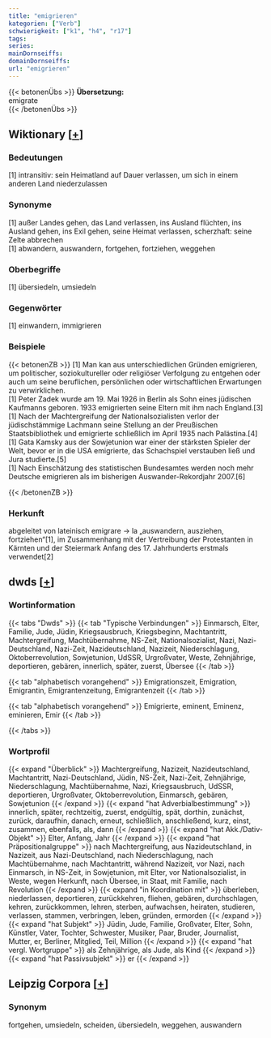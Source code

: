 ```yaml
---
title: "emigrieren"
kategorien: ["Verb"]
schwierigkeit: ["k1", "h4", "r17"]
tags:
series:
mainDornseiffs:
domainDornseiffs:
url: "emigrieren"
---
```


{{< betonenÜbs >}}
**Übersetzung:**  
emigrate  
{{< /betonenÜbs >}}

## Wiktionary [[+](https://de.wiktionary.org/wiki/emigrieren)]

### Bedeutungen
[1] intransitiv: sein Heimatland auf Dauer verlassen, um sich in einem anderen Land niederzulassen  

### Synonyme
[1] außer Landes gehen, das Land verlassen, ins Ausland flüchten, ins Ausland gehen, ins Exil gehen, seine Heimat verlassen, scherzhaft: seine Zelte abbrechen  
[1] abwandern, auswandern, fortgehen, fortziehen, weggehen  

### Oberbegriffe
[1] übersiedeln, umsiedeln  

### Gegenwörter
[1] einwandern, immigrieren  

### Beispiele
{{< betonenZB >}}
[1] Man kan aus unterschiedlichen Gründen emigrieren, um politischer, soziokultureller oder religiöser Verfolgung zu entgehen oder auch um seine beruflichen, persönlichen oder wirtschaftlichen Erwartungen zu verwirklichen.  
[1] Peter Zadek wurde am 19. Mai 1926 in Berlin als Sohn eines jüdischen Kaufmanns geboren. 1933 emigrierten seine Eltern mit ihm nach England.[3]  
[1] Nach der Machtergreifung der Nationalsozialisten verlor der jüdischstämmige Lachmann seine Stellung an der Preußischen Staatsbibliothek und emigrierte schließlich im April 1935 nach Palästina.[4]  
[1] Gata Kamsky aus der Sowjetunion war einer der stärksten Spieler der Welt, bevor er in die USA emigrierte, das Schachspiel verstauben ließ und Jura studierte.[5]  
[1]  Nach Einschätzung des statistischen Bundesamtes werden noch mehr Deutsche emigrieren als im bisherigen Auswander-Rekordjahr 2007.[6]  

{{< /betonenZB >}}
### Herkunft
abgeleitet von lateinisch emigrare → la „auswandern, ausziehen, fortziehen“[1], im Zusammenhang mit der Vertreibung der Protestanten in Kärnten und der Steiermark Anfang des 17. Jahrhunderts erstmals verwendet[2]  



## dwds [[+](https://www.dwds.de/wb/emigrieren)]

### Wortinformation
{{< tabs "Dwds" >}}
{{< tab "Typische Verbindungen" >}}
Einmarsch, Elter, Familie, Jude, Jüdin, Kriegsausbruch, Kriegsbeginn, Machtantritt, Machtergreifung, Machtübernahme, NS-Zeit, Nationalsozialist, Nazi, Nazi-Deutschland, Nazi-Zeit, Nazideutschland, Nazizeit, Niederschlagung, Oktoberrevolution, Sowjetunion, UdSSR, Urgroßvater, Weste, Zehnjährige, deportieren, gebären, innerlich, später, zuerst, Übersee
{{< /tab >}}

{{< tab "alphabetisch vorangehend" >}}
Emigrationszeit, Emigration, Emigrantin, Emigrantenzeitung, Emigrantenzeit
{{< /tab >}}

{{< tab "alphabetisch vorangehend" >}}
Emigrierte, eminent, Eminenz, eminieren, Emir
{{< /tab >}}

{{< /tabs >}}

### Wortprofil
{{< expand "Überblick" >}} Machtergreifung, Nazizeit, Nazideutschland, Machtantritt, Nazi-Deutschland, Jüdin, NS-Zeit, Nazi-Zeit, Zehnjährige, Niederschlagung, Machtübernahme, Nazi, Kriegsausbruch, UdSSR, deportieren, Urgroßvater, Oktoberrevolution, Einmarsch, gebären, Sowjetunion {{< /expand >}}
{{< expand "hat Adverbialbestimmung" >}} innerlich, später, rechtzeitig, zuerst, endgültig, spät, dorthin, zunächst, zurück, daraufhin, danach, erneut, schließlich, anschließend, kurz, einst, zusammen, ebenfalls, als, dann {{< /expand >}}
{{< expand "hat Akk./Dativ-Objekt" >}} Elter, Anfang, Jahr {{< /expand >}}
{{< expand "hat Präpositionalgruppe" >}} nach Machtergreifung, aus Nazideutschland, in Nazizeit, aus Nazi-Deutschland, nach Niederschlagung, nach Machtübernahme, nach Machtantritt, während Nazizeit, vor Nazi, nach Einmarsch, in NS-Zeit, in Sowjetunion, mit Elter, vor Nationalsozialist, in Weste, wegen Herkunft, nach Übersee, in Staat, mit Familie, nach Revolution {{< /expand >}}
{{< expand "in Koordination mit" >}} überleben, niederlassen, deportieren, zurückkehren, fliehen, gebären, durchschlagen, kehren, zurückkommen, lehren, sterben, aufwachsen, heiraten, studieren, verlassen, stammen, verbringen, leben, gründen, ermorden {{< /expand >}}
{{< expand "hat Subjekt" >}} Jüdin, Jude, Familie, Großvater, Elter, Sohn, Künstler, Vater, Tochter, Schwester, Musiker, Paar, Bruder, Journalist, Mutter, er, Berliner, Mitglied, Teil, Million {{< /expand >}}
{{< expand "hat vergl. Wortgruppe" >}} als Zehnjährige, als Jude, als Kind {{< /expand >}}
{{< expand "hat Passivsubjekt" >}} er {{< /expand >}}

## Leipzig Corpora [[+](https://corpora.uni-leipzig.de/en/res?word=emigrieren&corpusId=deu_newscrawl-public_2018)]


### Synonym
fortgehen, umsiedeln, scheiden, übersiedeln, weggehen, auswandern


